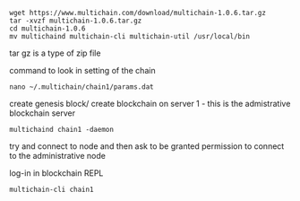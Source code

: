 ```
wget https://www.multichain.com/download/multichain-1.0.6.tar.gz
tar -xvzf multichain-1.0.6.tar.gz
cd multichain-1.0.6
mv multichaind multichain-cli multichain-util /usr/local/bin
```

tar gz is a type of zip file

command to look in setting of the chain
```
nano ~/.multichain/chain1/params.dat

```

create genesis block/ create blockchain on server 1 - this is the admistrative blockchain server
```
multichaind chain1 -daemon
```

try and connect to node and then ask to be granted permission to connect to the administrative node

log-in in blockchain REPL
```
multichain-cli chain1
```